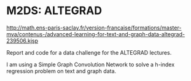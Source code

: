 # M2DS: ALTEGRAD

http://math.ens-paris-saclay.fr/version-francaise/formations/master-mva/contenus-/advanced-learning-for-text-and-graph-data-altegrad-239506.kjsp

Report and code for a data challenge for the ALTEGRAD lectures.

I am using a Simple Graph Convolution Network to solve a h-index regression problem on text and graph data.
